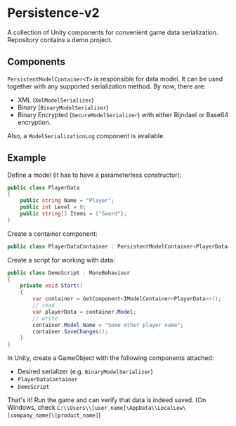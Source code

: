 ﻿# Persistence-v2

A collection of Unity components for convenient game data serialization.  
Repository contains a demo project.

## Components

`PersistentModelContainer<T>` is responsible for data model. It can be used together with any supported serialization method. By now, there are:
- XML (`XmlModelSerializer`)
- Binary (`BinaryModelSerializer`)
- Binary Encrypted (`SecureModelSerializer`) with either Rijndael or Base64 encryption.

Also, a `ModelSerializationLog` component is available.

## Example

Define a model (it has to have a parameterless constructor):
```c#
public class PlayerData
{
    public string Name = "Player";
    public int Level = 0;
    public string[] Items = {"Sword"}; 
}
```

Create a container component:
```c#
public class PlayerDataContainer : PersistentModelContainer<PlayerData> { }
```

Create a script for working with data:
```c#
public class DemoScript : MonoBehaviour 
{
    private void Start()
    {
        var container = GetComponent<IModelContainer<PlayerData>>();
        // read
        var playerData = container.Model;
        // write
        container.Model.Name = "Some other player name";
        container.SaveChanges();
    }
}
```

In Unity, create a GameObject with the following components attached:
- Desired serializer (e.g. `BinaryModelSerializer`)
- `PlayerDataContainer`
- `DemoScript`

That's it! Run the game and can verify that data is indeed saved.
(On Windows, check `C:\\Users\\[user_name]\AppData\\LocalLow\[company_name]\[product_name]`) 